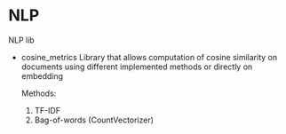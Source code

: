 # NLP
NLP lib 


- cosine_metrics
  Library that allows computation of cosine similarity on documents using different implemented methods or directly on embedding
  
  Methods:
    1. TF-IDF
    2. Bag-of-words (CountVectorizer) 
